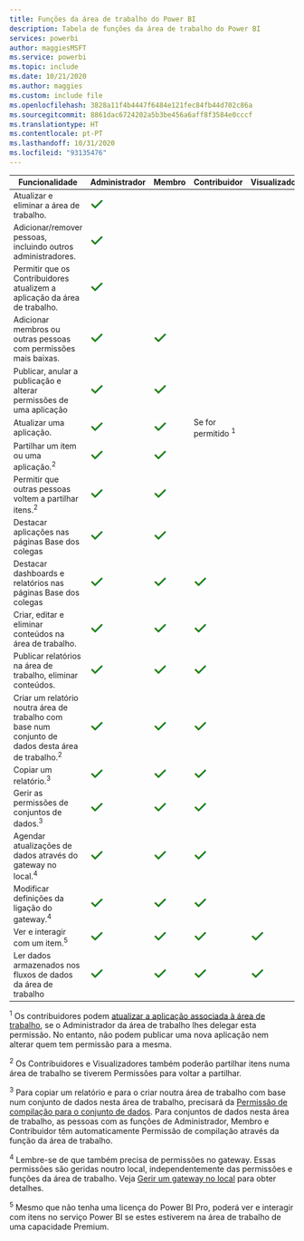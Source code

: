 ```yaml
---
title: Funções da área de trabalho do Power BI
description: Tabela de funções da área de trabalho do Power BI
services: powerbi
author: maggiesMSFT
ms.service: powerbi
ms.topic: include
ms.date: 10/21/2020
ms.author: maggies
ms.custom: include file
ms.openlocfilehash: 3828a11f4b4447f6484e121fec84fb44d702c86a
ms.sourcegitcommit: 8861dac6724202a5b3be456a6aff8f3584e0cccf
ms.translationtype: HT
ms.contentlocale: pt-PT
ms.lasthandoff: 10/31/2020
ms.locfileid: "93135476"
---
```

|Funcionalidade   | Administrador  | Membro  | Contribuidor  | Visualizador |
|---|---|---|---|---|
| Atualizar e eliminar a área de trabalho.  | ![Marca de verificação Sim](media/power-bi-workspace-roles-table/green-checkmark.png) |   |   |   | 
| Adicionar/remover pessoas, incluindo outros administradores.  |  ![Marca de verificação Sim](media/power-bi-workspace-roles-table/green-checkmark.png) |   |   |   |
| Permitir que os Contribuidores atualizem a aplicação da área de trabalho.  |  ![Marca de verificação Sim](media/power-bi-workspace-roles-table/green-checkmark.png) |   |   |   |
| Adicionar membros ou outras pessoas com permissões mais baixas.  |  ![Marca de verificação Sim](media/power-bi-workspace-roles-table/green-checkmark.png) | ![Marca de verificação Sim](media/power-bi-workspace-roles-table/green-checkmark.png)  |   |   |
| Publicar, anular a publicação e alterar permissões de uma aplicação |  ![Marca de verificação Sim](media/power-bi-workspace-roles-table/green-checkmark.png) | ![Marca de verificação Sim](media/power-bi-workspace-roles-table/green-checkmark.png)  |   |   |
| Atualizar uma aplicação. |  ![Marca de verificação Sim](media/power-bi-workspace-roles-table/green-checkmark.png) | ![Marca de verificação Sim](media/power-bi-workspace-roles-table/green-checkmark.png)  |  Se for permitido <sup>1</sup>  |   |
| Partilhar um item ou uma aplicação.<sup>2</sup> |  ![Marca de verificação Sim](media/power-bi-workspace-roles-table/green-checkmark.png) | ![Marca de verificação Sim](media/power-bi-workspace-roles-table/green-checkmark.png)  |   |   |
| Permitir que outras pessoas voltem a partilhar itens.<sup>2</sup> |  ![Marca de verificação Sim](media/power-bi-workspace-roles-table/green-checkmark.png) | ![Marca de verificação Sim](media/power-bi-workspace-roles-table/green-checkmark.png)  |   |   |
| Destacar aplicações nas páginas Base dos colegas |  ![Marca de verificação Sim](media/power-bi-workspace-roles-table/green-checkmark.png) | ![Marca de verificação Sim](media/power-bi-workspace-roles-table/green-checkmark.png)  |   |   |
| Destacar dashboards e relatórios nas páginas Base dos colegas |  ![Marca de verificação Sim](media/power-bi-workspace-roles-table/green-checkmark.png) | ![Marca de verificação Sim](media/power-bi-workspace-roles-table/green-checkmark.png)  | ![Marca de verificação Sim](media/power-bi-workspace-roles-table/green-checkmark.png) |   |
| Criar, editar e eliminar conteúdos na área de trabalho.  |  ![Marca de verificação Sim](media/power-bi-workspace-roles-table/green-checkmark.png) | ![Marca de verificação Sim](media/power-bi-workspace-roles-table/green-checkmark.png)  | ![Marca de verificação Sim](media/power-bi-workspace-roles-table/green-checkmark.png)  |   |
| Publicar relatórios na área de trabalho, eliminar conteúdos.  |  ![Marca de verificação Sim](media/power-bi-workspace-roles-table/green-checkmark.png) | ![Marca de verificação Sim](media/power-bi-workspace-roles-table/green-checkmark.png)  | ![Marca de verificação Sim](media/power-bi-workspace-roles-table/green-checkmark.png)  |   |
| Criar um relatório noutra área de trabalho com base num conjunto de dados desta área de trabalho.<sup>2</sup> |  ![Marca de verificação Sim](media/power-bi-workspace-roles-table/green-checkmark.png) | ![Marca de verificação Sim](media/power-bi-workspace-roles-table/green-checkmark.png)  | ![Marca de verificação Sim](media/power-bi-workspace-roles-table/green-checkmark.png)  |   |
| Copiar um relatório.<sup>3</sup> | ![Marca de verificação Sim](media/power-bi-workspace-roles-table/green-checkmark.png) | ![Marca de verificação Sim](media/power-bi-workspace-roles-table/green-checkmark.png) | ![Marca de verificação Sim](media/power-bi-workspace-roles-table/green-checkmark.png) |  |
| Gerir as permissões de conjuntos de dados.<sup>3</sup> | ![Marca de verificação Sim](media/power-bi-workspace-roles-table/green-checkmark.png) | ![Marca de verificação Sim](media/power-bi-workspace-roles-table/green-checkmark.png) | ![Marca de verificação Sim](media/power-bi-workspace-roles-table/green-checkmark.png) |  |
| Agendar atualizações de dados através do gateway no local.<sup>4</sup> | ![Marca de verificação Sim](media/power-bi-workspace-roles-table/green-checkmark.png) | ![Marca de verificação Sim](media/power-bi-workspace-roles-table/green-checkmark.png) | ![Marca de verificação Sim](media/power-bi-workspace-roles-table/green-checkmark.png) |  |
| Modificar definições da ligação do gateway.<sup>4</sup> | ![Marca de verificação Sim](media/power-bi-workspace-roles-table/green-checkmark.png) | ![Marca de verificação Sim](media/power-bi-workspace-roles-table/green-checkmark.png) | ![Marca de verificação Sim](media/power-bi-workspace-roles-table/green-checkmark.png) |  |
| Ver e interagir com um item.<sup>5</sup> |  ![Marca de verificação Sim](media/power-bi-workspace-roles-table/green-checkmark.png) | ![Marca de verificação Sim](media/power-bi-workspace-roles-table/green-checkmark.png)  | ![Marca de verificação Sim](media/power-bi-workspace-roles-table/green-checkmark.png)  | ![Marca de verificação Sim](media/power-bi-workspace-roles-table/green-checkmark.png)  |
| Ler dados armazenados nos fluxos de dados da área de trabalho | ![Marca de verificação Sim](media/power-bi-workspace-roles-table/green-checkmark.png) | ![Marca de verificação Sim](media/power-bi-workspace-roles-table/green-checkmark.png) | ![Marca de verificação Sim](media/power-bi-workspace-roles-table/green-checkmark.png) | ![Marca de verificação Sim](media/power-bi-workspace-roles-table/green-checkmark.png) |

<sup>1</sup> Os contribuidores podem [atualizar a aplicação associada à área de trabalho](../collaborate-share/service-create-the-new-workspaces.md#allow-contributors-to-update-the-app), se o Administrador da área de trabalho lhes delegar esta permissão. No entanto, não podem publicar uma nova aplicação nem alterar quem tem permissão para a mesma.

<sup>2</sup> Os Contribuidores e Visualizadores também poderão partilhar itens numa área de trabalho se tiverem Permissões para voltar a partilhar.

<sup>3</sup> Para copiar um relatório e para o criar noutra área de trabalho com base num conjunto de dados nesta área de trabalho, precisará da [Permissão de compilação para o conjunto de dados](../connect-data/service-datasets-build-permissions.md). Para conjuntos de dados nesta área de trabalho, as pessoas com as funções de Administrador, Membro e Contribuidor têm automaticamente Permissão de compilação através da função da área de trabalho.

<sup>4</sup> Lembre-se de que também precisa de permissões no gateway. Essas permissões são geridas noutro local, independentemente das permissões e funções da área de trabalho. Veja [Gerir um gateway no local](/data-integration/gateway/service-gateway-manage) para obter detalhes.

<sup>5</sup> Mesmo que não tenha uma licença do Power BI Pro, poderá ver e interagir com itens no serviço Power BI se estes estiverem na área de trabalho de uma capacidade Premium.
